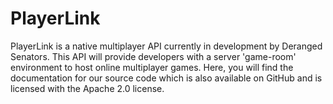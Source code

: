 # PlayerLink

PlayerLink is a native multiplayer API currently in development by Deranged Senators. This API will provide developers with a server 'game-room' environment to host online multiplayer games. Here, you will find the documentation for our source code which is also available on GitHub and is licensed with the Apache 2.0 license.